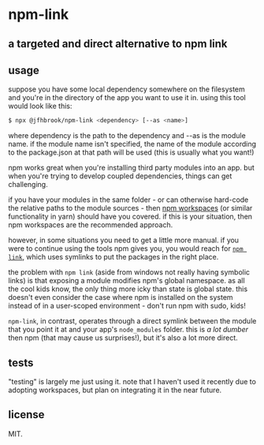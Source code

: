 # npm-link
## a targeted and direct alternative to npm link

## usage

suppose you have some local dependency somewhere on the filesystem and you're
in the directory of the app you want to use it in. using this tool would look
like this:

```bash
$ npx @jfhbrook/npm-link <dependency> [--as <name>]
```

where dependency is the path to the dependency and --as is the module name. if
the module name isn't specified, the name of the module according to the
package.json at that path will be used (this is usually what you want!)

npm works great when you're installing third party modules into an app. but
when you're trying to develop coupled dependencies, things can get challenging.

if you have your modules in the same folder - or can otherwise hard-code the
relative paths to the module sources - then [npm workspaces](https://docs.npmjs.com/cli/v8/using-npm/workspaces)
(or similar functionality in yarn) should have you covered. if this is your
situation, then npm workspaces are the recommended approach.

however, in some situations you need to get a little more manual. if you were
to continue using the tools npm gives you, you would reach for
[`npm link`](https://docs.npmjs.com/cli/v8/commands/npm-link), which uses
symlinks to put the packages in the right place.

the problem with `npm link` (aside from windows not really having symbolic
links) is that exposing a module modifies npm's global namespace. as all the
cool kids know, the only thing more icky than state is global state. this
doesn't even consider the case where npm is installed on the system instead of
in a user-scoped environment - don't run npm with sudo, kids!

`npm-link`, in contrast, operates through a direct symlink between the module
that you point it at and your app's `node_modules` folder. this is *a lot dumber*
then npm (that may cause us surprises!), but it's also a lot more direct.

## tests

"testing" is largely me just using it. note that I haven't used it recently
due to adopting workspaces, but plan on integrating it in the near future.

## license

MIT.
